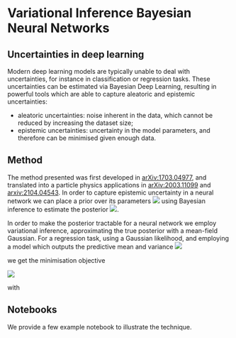 # Variational Inference Bayesian Neural Networks
## Uncertainties in deep learning
Modern deep learning models are typically unable to deal with uncertainties, for instance in classification or regression tasks.
These uncertainties can be estimated via Bayesian Deep Learning, resulting in powerful tools which are able to capture aleatoric and epistemic uncertainties:
* aleatoric uncertainties: noise inherent in the data, which cannot be reduced by increasing the dataset size;
* epistemic uncertainties: uncertainty in the model parameters, and therefore can be minimised given enough data.

## Method
The method presented was first developed in [arXiv:1703.04977](https://arxiv.org/pdf/1703.04977.pdf), and translated into a particle physics applications in [arXiv:2003.11099](https://arxiv.org/abs/2003.11099) and [arxiv:2104.04543](https://arxiv.org/pdf/2104.04543.pdf).
In order to capture epistemic uncertainty in a neural network we can place a prior over its parameters 
<img src="https://render.githubusercontent.com/render/math?math=\textbf{\theta} \sim \mathcal{N}(\mu, \sigma)">
using Bayesian inference to estimate the posterior
<img src="https://render.githubusercontent.com/render/math?math=p(\textbf{\theta}| \text{Data})">.

In order to make the posterior tractable for a neural network we employ variational inference, approximating the true posterior with a mean-field Gaussian. For a regression task, using a Gaussian likelihood, and employing a model which outputs the predictive mean and variance <img src="https://render.githubusercontent.com/render/math?math=(\textbf{\hat{y}}, \hat{\sigma}^2)">

we get the minimisation objective

<img src="https://render.githubusercontent.com/render/math?math=\mathcal{L}(\theta) ~ p(y_i| \mu_{\theta}(\textbf{x}_i)) \sim \frac{1}{2 \sigma^2} |\textbf{y}_i - \mu_{\theta}(x_i)|_{L2} + \frac{1}{2} \log \hat{\sigma}^2">

with 

## Notebooks

We provide a few example notebook to illustrate the technique.

